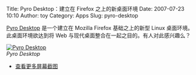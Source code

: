 Title: Pyro Desktop：建立在 Firefox 之上的新桌面环境
Date: 2007-07-23 10:10
Author: toy
Category: Apps
Slug: pyro-desktop

[Pyro Desktop](http://www.pyrodesktop.org) 是一个建立在 Mozilla Firefox
基础之上的新型 Linux 桌面环境。此桌面环境欲达到将 Web
与现代桌面整合在一起之目的。有人对此感兴趣么？

[![Pyro
Desktop](http://i.linuxtoy.org/i/2007/07/pyro-desktop_s.jpg)](http://i.linuxtoy.org/i/2007/07/pyro-desktop.jpg)  
*Pyro Desktop*

- [查看更多屏幕截图](http://www.pyrodesktop.org/Screenshots)
